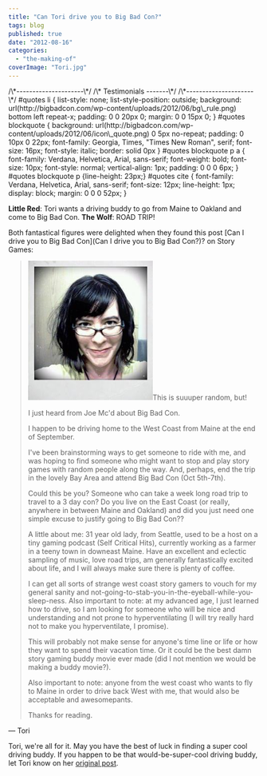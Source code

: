```yaml
---
title: "Can Tori drive you to Big Bad Con?"
tags: blog
published: true
date: "2012-08-16"
categories: 
  - "the-making-of"
coverImage: "Tori.jpg"
---
```


<div></div> /\*---------------------\*/ /\* Testimonials -------\*/ /\*---------------------\*/ #quotes li { list-style: none; list-style-position: outside; background: url(http://bigbadcon.com/wp-content/uploads/2012/06/bg\_rule.png) bottom left repeat-x; padding: 0 0 20px 0; margin: 0 0 15px 0; } #quotes blockquote { background: url(http://bigbadcon.com/wp-content/uploads/2012/06/icon\_quote.png) 0 5px no-repeat; padding: 0 10px 0 22px; font-family: Georgia, Times, "Times New Roman", serif; font-size: 16px; font-style: italic; border: solid 0px } #quotes blockquote p a { font-family: Verdana, Helvetica, Arial, sans-serif; font-weight: bold; font-size: 10px; font-style: normal; vertical-align: 1px; padding: 0 0 0 6px; } #quotes blockquote p {line-height: 23px;} #quotes cite { font-family: Verdana, Helvetica, Arial, sans-serif; font-size: 12px; line-height: 1px; display: block; margin: 0 0 0 52px; }

**Little Red**: Tori wants a driving buddy to go from Maine to Oakland and come to Big Bad Con. **The Wolf**: ROAD TRIP!

Both fantastical figures were delighted when they found this post [Can I drive you to Big Bad Con](Can I drive you to Big Bad Con?)? on Story Games:

> [![](/images/Tori.jpg "Tori")](http://www.bigbadcon.com/wp-content/uploads/2012/08/Tori.jpg)This is suuuper random, but!
> 
> I just heard from Joe Mc'd about Big Bad Con.
> 
> I happen to be driving home to the West Coast from Maine at the end of September.
> 
> I've been brainstorming ways to get someone to ride with me, and was hoping to find someone who might want to stop and play story games with random people along the way. And, perhaps, end the trip in the lovely Bay Area and attend Big Bad Con (Oct 5th-7th).
> 
> Could this be you? Someone who can take a week long road trip to travel to a 3 day con? Do you live on the East Coast (or really, anywhere in between Maine and Oakland) and did you just need one simple excuse to justify going to Big Bad Con??
> 
> A little about me: 31 year old lady, from Seattle, used to be a host on a tiny gaming podcast (Self Critical Hits), currently working as a farmer in a teeny town in downeast Maine. Have an excellent and eclectic sampling of music, love road trips, am generally fantastically excited about life, and I will always make sure there is plenty of coffee.
> 
> I can get all sorts of strange west coast story gamers to vouch for my general sanity and not-going-to-stab-you-in-the-eyeball-while-you-sleep-ness. Also important to note: at my advanced age, I just learned how to drive, so I am looking for someone who will be nice and understanding and not prone to hyperventilating (I will try really hard not to make you hyperventilate, I promise).
> 
> This will probably not make sense for anyone's time line or life or how they want to spend their vacation time. Or it could be the best damn story gaming buddy movie ever made (did I not mention we would be making a buddy movie?).
> 
> Also important to note: anyone from the west coast who wants to fly to Maine in order to drive back West with me, that would also be acceptable and awesomepants.
> 
> Thanks for reading.

— Tori

Tori, we're all for it. May you have the best of luck in finding a super cool driving buddy. If you happen to be that would-be-super-cool driving buddy, let Tori know on her [original post](http://www.story-games.com/forums/discussion/17049/Can%20I%20drive%20you%20to%20Big%20Bad%20Con?#17049).
